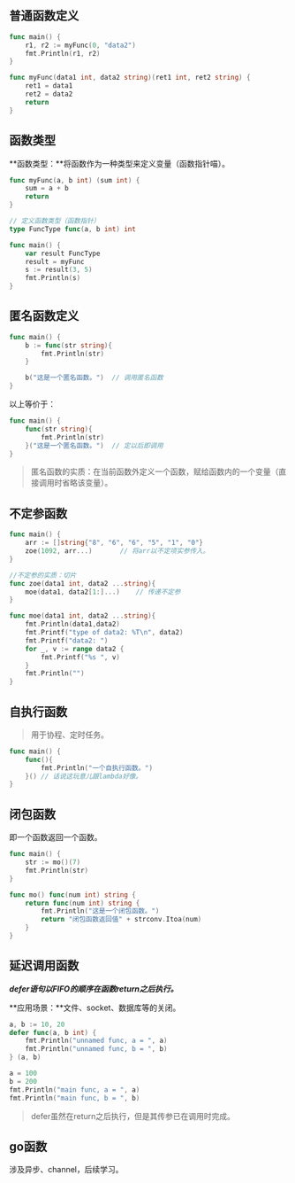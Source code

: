 ## 普通函数定义

```go
func main() {
	r1, r2 := myFunc(0, "data2")
	fmt.Println(r1, r2)
}

func myFunc(data1 int, data2 string)(ret1 int, ret2 string) {
	ret1 = data1
	ret2 = data2
	return
}
```

## 函数类型

**函数类型：**将函数作为一种类型来定义变量（函数指针喵）。

```go
func myFunc(a, b int) (sum int) {
	sum = a + b
	return
}

// 定义函数类型（函数指针）
type FuncType func(a, b int) int

func main() {
	var result FuncType
	result = myFunc
	s := result(3, 5)
	fmt.Println(s)
}
```

## 匿名函数定义

```go
func main() {
	b := func(str string){
		fmt.Println(str)
	}

	b("这是一个匿名函数。")	// 调用匿名函数
}

```

以上等价于：

```go
func main() {
	func(str string){
		fmt.Println(str)
	}("这是一个匿名函数。")	// 定以后即调用
}
```

> 匿名函数的实质：在当前函数外定义一个函数，赋给函数内的一个变量（直接调用时省略该变量）。

## 不定参函数

```go
func main() {
	arr := []string{"8", "6", "6", "5", "1", "0"}
	zoe(1092, arr...)		// 将arr以不定项实参传入。
}

//不定参的实质：切片
func zoe(data1 int, data2 ...string){
	moe(data1, data2[1:]...)	// 传递不定参
}

func moe(data1 int, data2 ...string){
	fmt.Println(data1,data2)
	fmt.Printf("type of data2: %T\n", data2)
	fmt.Printf("data2: ")
	for _, v := range data2 {
		fmt.Printf("%s ", v)
	}
	fmt.Println("")
}
```

## 自执行函数

> 用于协程、定时任务。

```go
func main() {
	func(){
		fmt.Println("一个自执行函数。")
	}()	// 话说这玩意儿跟lambda好像。
}
```

## 闭包函数

即一个函数返回一个函数。

```go
func main() {
	str := mo()(7)
	fmt.Println(str)
}

func mo() func(num int) string {
	return func(num int) string {
		fmt.Println("这是一个闭包函数。")
		return "闭包函数返回值" + strconv.Itoa(num)
	}
}
```

## 延迟调用函数

***defer语句以FIFO的顺序在函数return之后执行。***

**应用场景：**文件、socket、数据库等的关闭。

```go
a, b := 10, 20
defer func(a, b int) {
    fmt.Println("unnamed func, a = ", a)
    fmt.Println("unnamed func, b = ", b)  
} (a, b)

a = 100
b = 200
fmt.Println("main func, a = ", a)
fmt.Println("main func, b = ", b)  
```

> defer虽然在return之后执行，但是其传参已在调用时完成。

## go函数

涉及异步、channel，后续学习。

